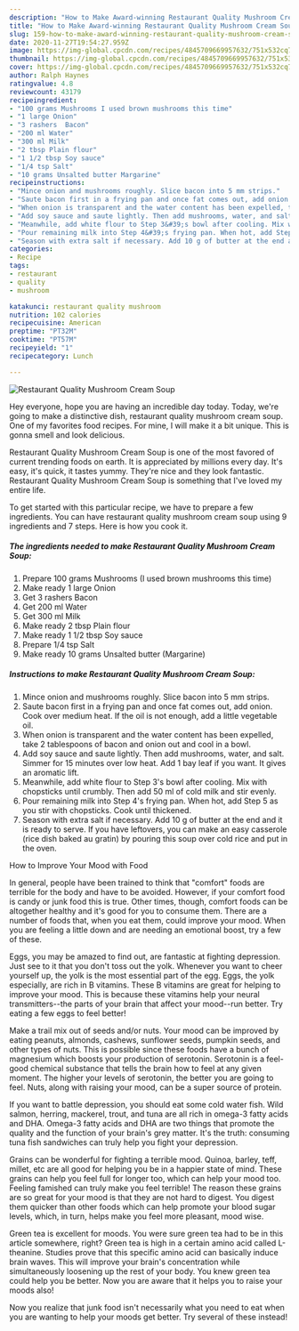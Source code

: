 ```yaml
---
description: "How to Make Award-winning Restaurant Quality Mushroom Cream Soup"
title: "How to Make Award-winning Restaurant Quality Mushroom Cream Soup"
slug: 159-how-to-make-award-winning-restaurant-quality-mushroom-cream-soup
date: 2020-11-27T19:54:27.959Z
image: https://img-global.cpcdn.com/recipes/4845709669957632/751x532cq70/restaurant-quality-mushroom-cream-soup-recipe-main-photo.jpg
thumbnail: https://img-global.cpcdn.com/recipes/4845709669957632/751x532cq70/restaurant-quality-mushroom-cream-soup-recipe-main-photo.jpg
cover: https://img-global.cpcdn.com/recipes/4845709669957632/751x532cq70/restaurant-quality-mushroom-cream-soup-recipe-main-photo.jpg
author: Ralph Haynes
ratingvalue: 4.8
reviewcount: 43179
recipeingredient:
- "100 grams Mushrooms I used brown mushrooms this time"
- "1 large Onion"
- "3 rashers  Bacon"
- "200 ml Water"
- "300 ml Milk"
- "2 tbsp Plain flour"
- "1 1/2 tbsp Soy sauce"
- "1/4 tsp Salt"
- "10 grams Unsalted butter Margarine"
recipeinstructions:
- "Mince onion and mushrooms roughly. Slice bacon into 5 mm strips."
- "Saute bacon first in a frying pan and once fat comes out, add onion. Cook over medium heat. If the oil is not enough, add a little vegetable oil."
- "When onion is transparent and the water content has been expelled, take 2 tablespoons of bacon and onion out and cool in a bowl."
- "Add soy sauce and saute lightly. Then add mushrooms, water, and salt. Simmer for 15 minutes over low heat. Add 1 bay leaf if you want. It gives an aromatic lift."
- "Meanwhile, add white flour to Step 3&#39;s bowl after cooling. Mix with chopsticks until crumbly. Then add 50 ml of cold milk and stir evenly."
- "Pour remaining milk into Step 4&#39;s frying pan. When hot, add Step 5 as you stir with chopsticks. Cook until thickened."
- "Season with extra salt if necessary. Add 10 g of butter at the end and it is ready to serve. If you have leftovers, you can make an easy casserole (rice dish baked au gratin) by pouring this soup over cold rice and put in the oven."
categories:
- Recipe
tags:
- restaurant
- quality
- mushroom

katakunci: restaurant quality mushroom 
nutrition: 102 calories
recipecuisine: American
preptime: "PT32M"
cooktime: "PT57M"
recipeyield: "1"
recipecategory: Lunch

---
```



![Restaurant Quality Mushroom Cream Soup](https://img-global.cpcdn.com/recipes/4845709669957632/751x532cq70/restaurant-quality-mushroom-cream-soup-recipe-main-photo.jpg)

Hey everyone, hope you are having an incredible day today. Today, we're going to make a distinctive dish, restaurant quality mushroom cream soup. One of my favorites food recipes. For mine, I will make it a bit unique. This is gonna smell and look delicious.

Restaurant Quality Mushroom Cream Soup is one of the most favored of current trending foods on earth. It is appreciated by millions every day. It's easy, it's quick, it tastes yummy. They're nice and they look fantastic. Restaurant Quality Mushroom Cream Soup is something that I've loved my entire life.




To get started with this particular recipe, we have to prepare a few ingredients. You can have restaurant quality mushroom cream soup using 9 ingredients and 7 steps. Here is how you cook it.

<!--inarticleads1-->

##### The ingredients needed to make Restaurant Quality Mushroom Cream Soup:

1. Prepare 100 grams Mushrooms (I used brown mushrooms this time)
1. Make ready 1 large Onion
1. Get 3 rashers  Bacon
1. Get 200 ml Water
1. Get 300 ml Milk
1. Make ready 2 tbsp Plain flour
1. Make ready 1 1/2 tbsp Soy sauce
1. Prepare 1/4 tsp Salt
1. Make ready 10 grams Unsalted butter (Margarine)




<!--inarticleads2-->

##### Instructions to make Restaurant Quality Mushroom Cream Soup:

1. Mince onion and mushrooms roughly. Slice bacon into 5 mm strips.
1. Saute bacon first in a frying pan and once fat comes out, add onion. Cook over medium heat. If the oil is not enough, add a little vegetable oil.
1. When onion is transparent and the water content has been expelled, take 2 tablespoons of bacon and onion out and cool in a bowl.
1. Add soy sauce and saute lightly. Then add mushrooms, water, and salt. Simmer for 15 minutes over low heat. Add 1 bay leaf if you want. It gives an aromatic lift.
1. Meanwhile, add white flour to Step 3&#39;s bowl after cooling. Mix with chopsticks until crumbly. Then add 50 ml of cold milk and stir evenly.
1. Pour remaining milk into Step 4&#39;s frying pan. When hot, add Step 5 as you stir with chopsticks. Cook until thickened.
1. Season with extra salt if necessary. Add 10 g of butter at the end and it is ready to serve. If you have leftovers, you can make an easy casserole (rice dish baked au gratin) by pouring this soup over cold rice and put in the oven.




How to Improve Your Mood with Food


In general, people have been trained to think that "comfort" foods are terrible for the body and have to be avoided. However, if your comfort food is candy or junk food this is true. Other times, though, comfort foods can be altogether healthy and it's good for you to consume them. There are a number of foods that, when you eat them, could improve your mood. When you are feeling a little down and are needing an emotional boost, try a few of these.

Eggs, you may be amazed to find out, are fantastic at fighting depression. Just see to it that you don't toss out the yolk. Whenever you want to cheer yourself up, the yolk is the most essential part of the egg. Eggs, the yolk especially, are rich in B vitamins. These B vitamins are great for helping to improve your mood. This is because these vitamins help your neural transmitters--the parts of your brain that affect your mood--run better. Try eating a few eggs to feel better!

Make a trail mix out of seeds and/or nuts. Your mood can be improved by eating peanuts, almonds, cashews, sunflower seeds, pumpkin seeds, and other types of nuts. This is possible since these foods have a bunch of magnesium which boosts your production of serotonin. Serotonin is a feel-good chemical substance that tells the brain how to feel at any given moment. The higher your levels of serotonin, the better you are going to feel. Nuts, along with raising your mood, can be a super source of protein.

If you want to battle depression, you should eat some cold water fish. Wild salmon, herring, mackerel, trout, and tuna are all rich in omega-3 fatty acids and DHA. Omega-3 fatty acids and DHA are two things that promote the quality and the function of your brain's grey matter. It's the truth: consuming tuna fish sandwiches can truly help you fight your depression. 

Grains can be wonderful for fighting a terrible mood. Quinoa, barley, teff, millet, etc are all good for helping you be in a happier state of mind. These grains can help you feel full for longer too, which can help your mood too. Feeling famished can truly make you feel terrible! The reason these grains are so great for your mood is that they are not hard to digest. You digest them quicker than other foods which can help promote your blood sugar levels, which, in turn, helps make you feel more pleasant, mood wise.

Green tea is excellent for moods. You were sure green tea had to be in this article somewhere, right? Green tea is high in a certain amino acid called L-theanine. Studies prove that this specific amino acid can basically induce brain waves. This will improve your brain's concentration while simultaneously loosening up the rest of your body. You knew green tea could help you be better. Now you are aware that it helps you to raise your moods also!

Now you realize that junk food isn't necessarily what you need to eat when you are wanting to help your moods get better. Try several of these instead!

